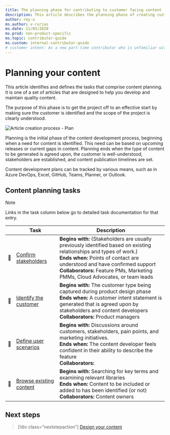 ```yaml
---
title: The planning phase for contributing to customer facing content
description: This article describes the planning phase of creating customer facing content
author: rey-u
ms.author: v-rurias
ms.date: 11/03/2020
ms.prod: non-product-specific
ms.topic: contributor-guide
ms.custom: internal-contributor-guide
# customer intent: As a new part-time contributor who is unfamiliar with the planning phase of content develop I need to know what steps or tasks are involved so I can make sure I've done the work to plan a quality content contribution.
---
```


# Planning your content

This article identifies and defines the tasks that comprise content planning. It is one of a set of articles that are designed to help you develop and maintain quality content.

The purpose of this phase is to get the project off to an effective start by making sure the customer is identified and the scope of the project is clearly understood.

![Article creation process - Plan](./media/content-dev/1-plan.svg)
<!--- this image should be 3 to 5 process buckets that reflect the work of planning --->

Planning is the initial phase of the content development process, beginning when a need for content is identified. This need can be based on upcoming releases or current gaps in content.
Planning ends when the type of content to be generated is agreed upon, the customer is well-understood, stakeholders are established, and content publication timelines are set.

Content development plans can be tracked by various means, such as in Azure DevOps, Excel, GitHub, Teams, Planner, or Outlook.

## Content planning tasks

> [!NOTE]
> Links in the task column below go to detailed task documentation for that entry.

|  | Task | Description |
|-|-|-|
|  | [Confirm stakeholders]() | **Begins with:** (Stakeholders are usually previously identified based on existing relationships and types of work.)<br>**Ends when:** Points of contact are understood and have confirmed support<br>**Collaborators:** Feature PMs, Marketing PMMs, Cloud Advocates, or team leads |
|  | [Identify the customer]() | **Begins with:** The customer type being captured during product design phase<br>**Ends when:** A customer intent statement is generated that is agreed upon by stakeholders and content developers<br>**Collaborators:** Product managers |
|  | [Define user scenarios]() | **Begins with:** Discussions around customers, stakeholders, pain points, and marketing initiatives.<br>**Ends when:** The content developer feels confident in their ability to describe the feature<br>**Collaborators:**  |
|  | [Browse existing content]() | **Begins with:** Searching for key terms and examining relevant libraries <br>**Ends when:** Content to be included or added to has been identified (or not)<br>**Collaborators:** Content owners |

## Next steps

> [!div class="nextstepaction"]
> [Design your content](./content-dev-design.md)
